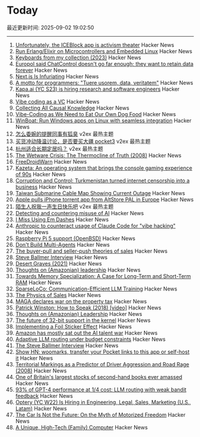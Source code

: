 # Today

最近更新时间: 2025-09-02 19:02:50

--- 
1. [Unfortunately, the ICEBlock app is activism theater](https://micahflee.com/unfortunately-the-iceblock-app-is-activism-theater/) Hacker News
2. [Run Erlang/Elixir on Microcontrollers and Embedded Linux](https://www.grisp.org/software) Hacker News
3. [Keyboards from my collection (2023)](https://aresluna.org/50-keyboards-from-my-collection/) Hacker News
4. [Europol said ChatControl doesn't go far enough; they want to retain data forever](https://old.reddit.com/r/europe/comments/1n6cjw1/europol_said_chat_control_doesnt_go_far_enough/) Hacker News
5. [Next.js Is Infuriating](https://blog.meca.sh/3lxoty3shjc2z) Hacker News
6. [A motto for programmers: "Tuere usorem, data, veritatem"](https://koas.dev/a-motto-for-programming/) Hacker News
7. [Kapa.ai (YC S23) is hiring research and software engineers](https://www.ycombinator.com/companies/kapa-ai/jobs) Hacker News
8. [Vibe coding as a VC](https://kevinkuipers.substack.com/p/vc-for-vibe-coding-a-fresh-new-start) Hacker News
9. [Collecting All Causal Knowledge](https://causenet.org/) Hacker News
10. [Vibe-Coding as We Need to Eat Our Own Dog Food](https://kevinkuipers.substack.com/p/vc-for-vibe-coding-a-fresh-new-start) Hacker News
11. [WinBoat: Run Windows apps on Linux with seamless integration](https://github.com/TibixDev/winboat) Hacker News
12. [怎么委婉的提醒同事有狐臭](https://www.v2ex.com/t/1156474) v2ex 最热主题
13. [买货冲动降温讨论，是否要买大疆 pocket3](https://www.v2ex.com/t/1156459) v2ex 最热主题
14. [杭州适合长期定居吗？](https://www.v2ex.com/t/1156457) v2ex 最热主题
15. [The Wetware Crisis: The Thermocline of Truth (2008)](https://brucefwebster.com/2008/04/15/the-wetware-crisis-the-themocline-of-truth/) Hacker News
16. [FreeDroidWarn](https://github.com/woheller69/FreeDroidWarn) Hacker News
17. [Kazeta: An operating system that brings the console gaming experience of 90s](https://kazeta.org/) Hacker News
18. [Corruption and Control: Turkmenistan turned internet censorship into a business](https://blog.torproject.org/Corruption-Control-Turkmenistan-internet-censorship-business/) Hacker News
19. [Taiwan Submarine Cable Map Showing Current Outage](https://smc.peering.tw/) Hacker News
20. [Apple pulls iPhone torrent app from AltStore PAL in Europe](https://www.theverge.com/news/767344/apple-removes-itorrent-altstore-pal-ios-marketplace) Hacker News
21. [陌生人祝我一声生日快乐吧](https://www.v2ex.com/t/1156452) v2ex 最热主题
22. [Detecting and countering misuse of AI](https://www.anthropic.com/news/detecting-countering-misuse-aug-2025) Hacker News
23. [I Miss Using Em Dashes](https://bassi.li/articles/i-miss-using-em-dashes) Hacker News
24. [Anthropic to counteract usage of Claude Code for "vibe hacking"](https://www.anthropic.com/news/detecting-countering-misuse-aug-2025) Hacker News
25. [Raspberry Pi 5 support (OpenBSD)](https://marc.info/?l=openbsd-cvs&m=175675287220070&w=2) Hacker News
26. [Don't Build Multi-Agents](https://cognition.ai/blog/dont-build-multi-agents) Hacker News
27. [The buyer-pull and seller-push theories of sales](https://howtogrow.substack.com/p/the-physics-of-sales) Hacker News
28. [Steve Ballmer Interview](https://www.acquired.fm/episodes/the-steve-ballmer-interview) Hacker News
29. [Desert Graves (2021)](https://www.desertmountaineer.com/2021/08/06/graves/) Hacker News
30. [Thoughts on (Amazonian) leadership](https://www.daemonology.net/blog/2025-09-01-Thoughts-on-Amazonian-Leadership.html) Hacker News
31. [Towards Memory Specialization: A Case for Long-Term and Short-Term RAM](https://arxiv.org/abs/2508.02992) Hacker News
32. [SparseLoCo: Communication-Efficient LLM Training](https://arxiv.org/abs/2508.15706) Hacker News
33. [The Physics of Sales](https://howtogrow.substack.com/p/the-physics-of-sales) Hacker News
34. [MAGA declares war on the property tax](https://www.urbanproxima.com/p/maga-declares-war-on-the-property) Hacker News
35. [Patrick Winston: How to Speak (2018) [video]](https://www.youtube.com/watch?v=Unzc731iCUY) Hacker News
36. [Thoughts on (Amazonian) Leadership](https://www.daemonology.net/blog/2025-09-01-Thoughts-on-Amazonian-Leadership.html) Hacker News
37. [The future of 32-bit support in the kernel](https://lwn.net/SubscriberLink/1035727/4837b0d3dccf1cbb/) Hacker News
38. [Implementing a Foil Sticker Effect](https://www.4rknova.com/blog/2025/08/30/foil-sticker) Hacker News
39. [Amazon has mostly sat out the AI talent war](https://www.businessinsider.com/amazon-ai-talent-wars-internal-document-2025-8) Hacker News
40. [Adaptive LLM routing under budget constraints](https://arxiv.org/abs/2508.21141) Hacker News
41. [The Steve Ballmer Interview](https://www.acquired.fm/episodes/the-steve-ballmer-interview) Hacker News
42. [Show HN: woomarks, transfer your Pocket links to this app or self-host it](https://woomarks.com) Hacker News
43. [Territorial Markings as a Predictor of Driver Aggression and Road Rage (2008)](https://onlinelibrary.wiley.com/doi/abs/10.1111/j.1559-1816.2008.00364.x?prevSearch=allfield%3A%28szlemko%29) Hacker News
44. [One of Britain's largest stocks of second-hand books ever amassed](https://www.worldofinteriors.com/story/richard-axe-second-hand-books-yorkshire) Hacker News
45. [93% of GPT-4 performance at 1/4 cost: LLM routing with weak bandit feedback](https://arxiv.org/abs/2508.21141) Hacker News
46. [Optery (YC W22) Is Hiring in Engineering, Legal, Sales, Marketing (U.S., Latam)](https://www.optery.com/careers/) Hacker News
47. [The Car Is Not the Future: On the Myth of Motorized Freedom](https://blog.scaramuzza.me/articles/the_car_is_not_the_future.html) Hacker News
48. [A Unique, High-Tech (Family) Computer](https://nicole.express/2025/a-computer-in-your-home.html) Hacker News
